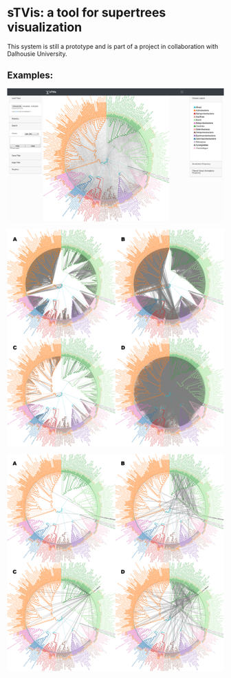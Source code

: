 # sTVis: a tool for supertrees visualization

This system is still a prototype and is part of a project in collaboration with Dalhousie University.


## Examples:


![Home](https://github.com/heberleh/supertree/blob/master/images/webpage.png)


![Shared Genes](https://github.com/heberleh/supertree/blob/master/images/shared_genes_jaccard.png)


![SPR Moves](https://github.com/heberleh/supertree/blob/master/images/spr_moves_comparison.png)


